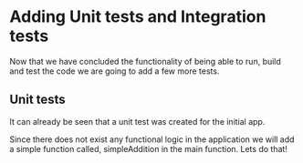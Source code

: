 # Adding Unit tests and Integration tests
Now that we have concluded the functionality of being able to run, build and test the code we are going to add a few more tests. 

## Unit tests
It can already be seen that a unit test was created for the initial app. 

Since there does not exist any functional logic in the application we will add a simple function called, simpleAddition in the main function. 
Lets do that!
